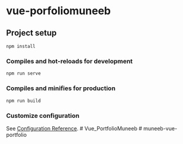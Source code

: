 # vue-porfoliomuneeb

## Project setup
```
npm install
```

### Compiles and hot-reloads for development
```
npm run serve
```

### Compiles and minifies for production
```
npm run build
```

### Customize configuration
See [Configuration Reference](https://cli.vuejs.org/config/).
#   V u e _ P o r t f o l i o M u n e e b  
 #   m u n e e b - v u e - p o r t f o l i o  
 